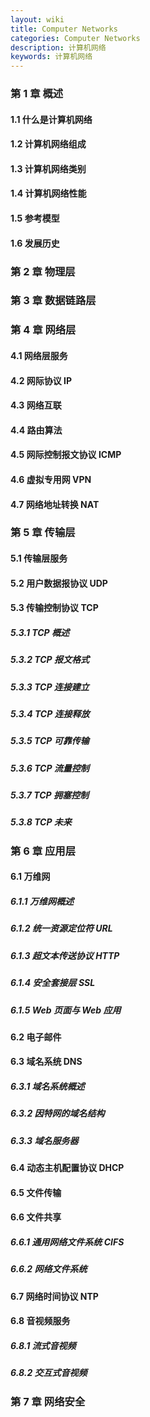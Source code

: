 ```yaml
---
layout: wiki
title: Computer Networks
categories: Computer Networks
description: 计算机网络
keywords: 计算机网络
---
```


### 第 1 章 概述

#### 1.1 什么是计算机网络

#### 1.2 计算机网络组成

#### 1.3 计算机网络类别

#### 1.4 计算机网络性能

#### 1.5 参考模型

#### 1.6 发展历史

### 第 2 章 物理层

### 第 3 章 数据链路层

### 第 4 章 网络层

#### 4.1 网络层服务

#### 4.2 网际协议 IP

#### 4.3 网络互联

#### 4.4 路由算法

#### 4.5 网际控制报文协议 ICMP 

#### 4.6 虚拟专用网 VPN 

#### 4.7 网络地址转换 NAT

### 第 5 章 传输层

#### 5.1 传输层服务

#### 5.2 用户数据报协议 UDP

#### 5.3 传输控制协议 TCP

##### 5.3.1 TCP 概述

##### 5.3.2 TCP 报文格式

##### 5.3.3 TCP 连接建立

##### 5.3.4 TCP 连接释放

##### 5.3.5 TCP 可靠传输

##### 5.3.6 TCP 流量控制

##### 5.3.7 TCP 拥塞控制

##### 5.3.8 TCP 未来

### 第 6 章 应用层

#### 6.1 万维网

##### 6.1.1 万维网概述

##### 6.1.2 统一资源定位符 URL

##### 6.1.3 超文本传送协议 HTTP

##### 6.1.4 安全套接层 SSL

##### 6.1.5 Web 页面与 Web 应用 

#### 6.2 电子邮件

#### 6.3 域名系统 DNS

##### 6.3.1 域名系统概述

##### 6.3.2 因特网的域名结构

##### 6.3.3 域名服务器

#### 6.4 动态主机配置协议 DHCP

#### 6.5 文件传输

#### 6.6 文件共享

##### 6.6.1 通用网络文件系统 CIFS 

##### 6.6.2 网络文件系统  

#### 6.7 网络时间协议 NTP

#### 6.8 音视频服务

##### 6.8.1 流式音视频

##### 6.8.2 交互式音视频

### 第 7 章 网络安全